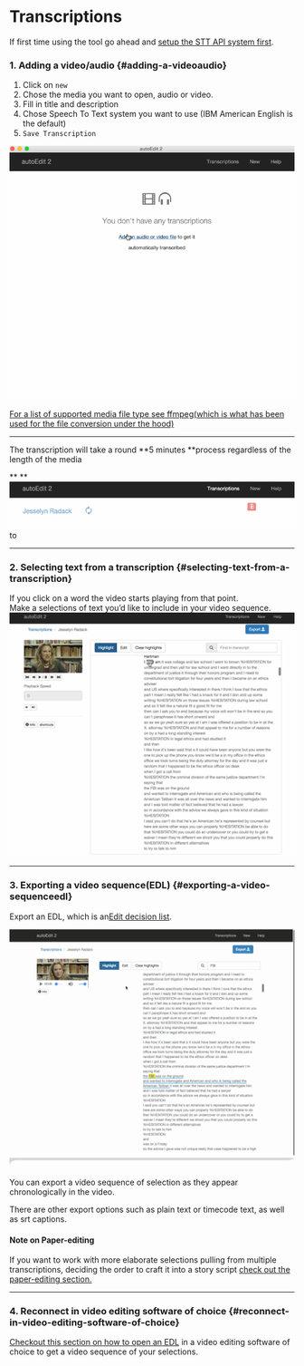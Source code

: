 # Transcriptions

If first time using the tool go ahead and [setup the STT API system first](/setup-stt-apis.md).

### 1. Adding a video/audio {#adding-a-videoaudio}

1. Click on `new`
2. Chose the media you want to open, audio or video.
3. Fill in title and description
4. Chose Speech To Text system you want to use \(IBM American English is the default\)
5. `Save Transcription`

![](/assets/1_getting_started.gif)

[For a list of supported media file type see ffmpeg\(which is what has been used for the file conversion under the hood\)](https://ffmpeg.org/general.html#Supported-File-Formats_002c-Codecs-or-Features)

---

The transcription will take a round **5 minutes **process regardless of the length of the media

** **![](/assets/2_processing_transcription.gif)to

---

### 2. Selecting text from a transcription {#selecting-text-from-a-transcription}

If you click on a word the video starts playing from that point.  
Make a selections of text you’d like to include in your video sequence.  
![](/assets/3_transcription_2.gif "Transcription")

---

### 3. Exporting a video sequence\(EDL\) {#exporting-a-video-sequenceedl}

Export an EDL, which is an[Edit decision list](https://en.wikipedia.org/wiki/Edit_decision_list).

![](/assets/4_export.gif "Transcription")

You can export a video sequence of selection as they appear chronologically in the video.

There are other export options such as plain text or timecode text, as well as srt captions.

#### Note on Paper-editing

If you want to work with more elaborate selections pulling from multiple transcriptions, deciding the order to craft it into a story script [check out the paper-editing section.](/paperediting.md)

---

### 4. Reconnect in video editing software of choice {#reconnect-in-video-editing-software-of-choice}

[Checkout this section on how to open an EDL](/opening-edl-in-video-editing-software.md) in a video editing software of choice to get a video sequence of your selections.

